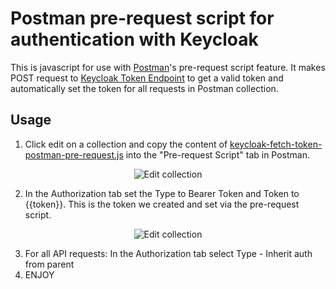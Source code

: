 # Postman pre-request script for authentication with Keycloak

This is javascript for use with [Postman](https://www.getpostman.com/)'s pre-request script feature.
It makes POST request to [Keycloak Token Endpoint](https://www.keycloak.org/docs/latest/authorization_services/#_service_overview) to
get a valid token and automatically set the token for all requests in Postman collection.

## Usage

1. Click edit on a collection and copy the content of [keycloak-fetch-token-postman-pre-request.js](keycloak-fetch-token-postman-pre-request.js) into the "Pre-request Script" tab in Postman.

 <p align="center">
  <img src="https://github.com/alexatiks/keycloak-postman-pre-request/raw/master/screenshots/postman-edit-script.png?raw=true" alt="Edit collection"/>
</p>

2. In the Authorization tab set the Type to Bearer Token and Token to {{token}}. This is the token we created and set via the pre-request script.

 <p align="center">
  <img src="https://github.com/alexatiks/keycloak-postman-pre-request/raw/master/screenshots/postman-edit-auth.png?raw=true" alt="Edit collection"/>
</p>
 
3. For all API requests: In the Authorization tab select Type - Inherit auth from parent
4. ENJOY
